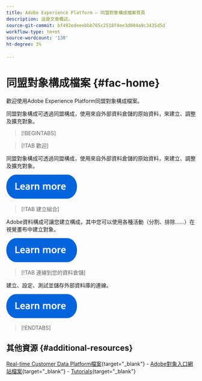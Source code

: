 ```yaml
---
title: Adobe Experience Platform — 同盟對象構成檔案首頁
description: 這是文章概述。
source-git-commit: bf492edeeebbb765c2518f4ee3d004a9c3435d5d
workflow-type: tm+mt
source-wordcount: '130'
ht-degree: 3%

---
```



# 同盟對象構成檔案  {#fac-home}

歡迎使用Adobe Experience Platform同盟對象構成檔案。

同盟對象構成可透過同盟構成，使用來自外部資料倉儲的原始資料，來建立、調整及擴充對象。

>[!BEGINTABS]

>[!TAB 歡迎]

同盟對象構成可透過同盟構成，使用來自外部資料倉儲的原始資料，來建立、調整及擴充對象。

[![影像](assets/learn-more-button.svg)](start/get-started.md)

>[!TAB 建立組合]

Adobe資料構成可讓您建立構成，其中您可以使用各種活動（分割、排除……）在視覺畫布中建立對象。

[![影像](assets/learn-more-button.svg)](compositions/gs-compositions.md)


>[!TAB 連線到您的資料倉儲]

建立、設定、測試並儲存外部資料庫的連線。

[![影像](assets/learn-more-button.svg)](connections/federated-db.md)

>[!ENDTABS]


## 其他資源  {#additional-resources}

[Real-time Customer Data Platform檔案](https://experienceleague.adobe.com/en/docs/experience-platform/rtcdp/home){target="_blank"} - [Adobe對象入口網站檔案](https://experienceleague.adobe.com/en/docs/experience-platform/segmentation/ui/segment-builder){target="_blank"} - [Tutorials](https://experienceleague.adobe.com/en/docs/platform-learn/tutorials/audiences/introduction-to-audience-portal-and-composition){target="_blank"}


